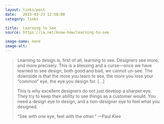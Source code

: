 ```yaml
---
layout: links/post
date:   2015-03-23 12:50:00
category: links

title:  Learning to See
source: https://ia.net/know-how/learning-to-see

image-name: none
image-alt:
---
```


>Learning to design is, first of all, learning to see. Designers see more, and more precisely. This is a blessing and a curse—once we have learned to see design, both good and bad, we cannot un-see. The downside is that the more you learn to see, the more you lose your “common” eye, the eye you design for. [...]
>
>This is why excellent designers do not just develop a sharper eye. They try to keep their ability to see things as a customer would. You need a design eye to design, and a non-designer eye to feel what you designed.
>
>“See with one eye, feel with the other.” —Paul Klee

